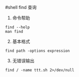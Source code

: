 #shell find
查询

1. 命令帮助
```shell
find --help
man find
```

2. 基本格式
```shell
find path -options expression
```

3. 无错误输出
```shell
find / -name ttt.sh 2>/dev/null
```